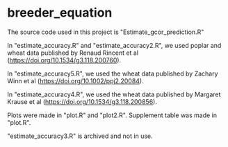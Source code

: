 # breeder_equation


The source code used in this project is "Estimate_gcor_prediction.R"

In "estimate_accuracy.R" and "estimate_accuracy2.R",  we used poplar and wheat data published by Renaud Rincent et al (https://doi.org/10.1534/g3.118.200760).  

In "estimate_accuracy5.R", we used the wheat data published by Zachary Winn et al (https://doi.org/10.1002/ppj2.20084).

In "estimate_accuracy4.R", we used the wheat data published by Margaret Krause et al (https://doi.org/10.1534/g3.118.200856). 

Plots were made in "plot.R" and "plot2.R". Supplement table was made in "plot.R". 

"estimate_accuracy3.R" is archived and not in use.
